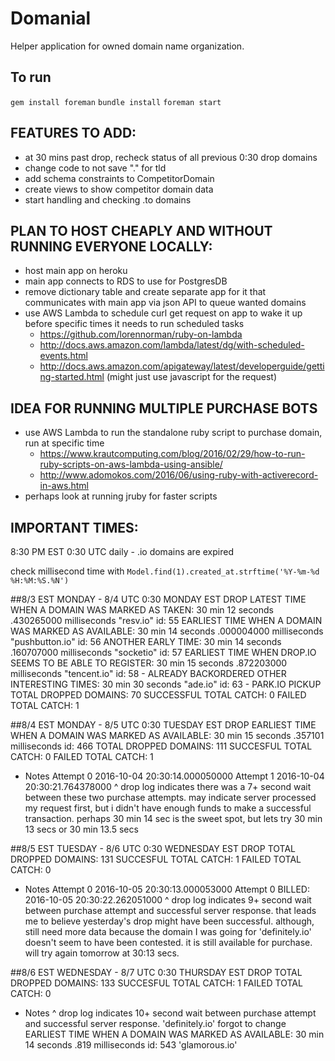 # Domanial

Helper application for owned domain name organization.

## To run

`gem install foreman`
`bundle install`
`foreman start`

## FEATURES TO ADD:

- at 30 mins past drop, recheck status of all previous 0:30 drop domains
- change code to not save "." for tld
- add schema constraints to CompetitorDomain
- create views to show competitor domain data
- start handling and checking .to domains

## PLAN TO HOST CHEAPLY AND WITHOUT RUNNING EVERYONE LOCALLY:

- host main app on heroku
- main app connects to RDS to use for PostgresDB
- remove dictionary table and create separate app for it that communicates with main app via json API to queue wanted domains
- use AWS Lambda to schedule curl get request on app to wake it up before specific times it needs to run scheduled tasks
  - https://github.com/lorennorman/ruby-on-lambda
  - http://docs.aws.amazon.com/lambda/latest/dg/with-scheduled-events.html
  - http://docs.aws.amazon.com/apigateway/latest/developerguide/getting-started.html (might just use javascript for the request)

## IDEA FOR RUNNING MULTIPLE PURCHASE BOTS

- use AWS Lambda to run the standalone ruby script to purchase domain, run at specific time
  - https://www.krautcomputing.com/blog/2016/02/29/how-to-run-ruby-scripts-on-aws-lambda-using-ansible/
  - http://www.adomokos.com/2016/06/using-ruby-with-activerecord-in-aws.html
- perhaps look at running jruby for faster scripts

## IMPORTANT TIMES:

8:30 PM EST 0:30 UTC daily - .io domains are expired

check millisecond time with `Model.find(1).created_at.strftime('%Y-%m-%d %H:%M:%S.%N')`

##8/3 EST MONDAY - 8/4 UTC 0:30 MONDAY EST DROP
LATEST TIME WHEN A DOMAIN WAS MARKED AS TAKEN: 30 min 12 seconds .430265000 milliseconds "resv.io" id: 55
EARLIEST TIME WHEN A DOMAIN WAS MARKED AS AVAILABLE: 30 min 14 seconds .000004000 milliseconds "pushbutton.io" id: 56
ANOTHER EARLY TIME: 30 min 14 seconds .160707000 milliseconds "socketio" id: 57
EARLIEST TIME WHEN DROP.IO SEEMS TO BE ABLE TO REGISTER: 30 min 15 seconds .872203000 milliseconds "tencent.io" id: 58 - ALREADY BACKORDERED
OTHER INTERESTING TIMES: 30 min 30 seconds "ade.io" id: 63 - PARK.IO PICKUP
TOTAL DROPPED DOMAINS: 70
SUCCESSFUL TOTAL CATCH: 0
FAILED TOTAL CATCH: 1

##8/4 EST MONDAY - 8/5 UTC 0:30 TUESDAY EST DROP
EARLIEST TIME WHEN A DOMAIN WAS MARKED AS AVAILABLE: 30 min 15 seconds .357101 milliseconds id: 466
TOTAL DROPPED DOMAINS: 111
SUCCESFUL TOTAL CATCH: 0
FAILED TOTAL CATCH: 1

- Notes
Attempt 0 2016-10-04 20:30:14.000050000
Attempt 1 2016-10-04 20:30:21.764378000
^ drop log indicates there was a 7+ second wait between these two purchase attempts. may indicate server processed my request first,
but i didn't have enough funds to make a successful transaction. perhaps 30 min 14 sec is the sweet spot, but lets try 30 min 13 secs or 30 min 13.5 secs

##8/5 EST TUESDAY - 8/6 UTC 0:30 WEDNESDAY EST DROP
TOTAL DROPPED DOMAINS: 131
SUCCESFUL TOTAL CATCH: 1
FAILED TOTAL CATCH: 0

- Notes
Attempt 0 2016-10-05 20:30:13.000053000
Attempt 0 BILLED: 2016-10-05 20:30:22.262051000
^ drop log indicates 9+ second wait between purchase attempt and successful server response. that leads me to believe yesterday's drop might have been successful. although, still need more data because the domain I was going for 'definitely.io' doesn't seem to have been contested. it is still available for purchase. will try again tomorrow at 30:13 secs.

##8/6 EST WEDNESDAY - 8/7 UTC 0:30 THURSDAY EST DROP
TOTAL DROPPED DOMAINS: 133
SUCCESFUL TOTAL CATCH: 1
FAILED TOTAL CATCH: 0

- Notes
^ drop log indicates 10+ second wait between purchase attempt and successful server response. 'definitely.io' forgot to change
EARLIEST TIME WHEN A DOMAIN WAS MARKED AS AVAILABLE: 30 min 14 seconds .819 milliseconds id: 543 'glamorous.io'
